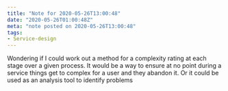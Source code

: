 ```yaml
---
title: "Note for 2020-05-26T13:00:48"
date: "2020-05-26T01:00:48Z"
meta: "note posted on 2020-05-26T13:00:48"
tags:
- Service-design
---
```

Wondering if I could work out a method for a complexity rating at each stage over a given process. It would be a way to ensure at no point during a service things get to complex for a user and they abandon it. Or it could be used as an analysis tool to identify problems
